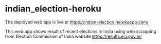 # indian_election-heroku

The deployed web app is live at https://indian-election.herokuapp.com/


This web app shows result of recent elections in India using web scrapping from Election Commission of India website https://results.eci.gov.in/
